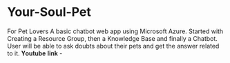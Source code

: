 # Your-Soul-Pet
For Pet Lovers
A basic chatbot web app using Microsoft Azure. Started with Creating a Resource Group, then a Knowledge Base and finally a Chatbot. User will be able to ask doubts about their pets and get the answer related to it. 𝐘𝐨𝐮𝐭𝐮𝐛𝐞 𝐥𝐢𝐧𝐤 -
